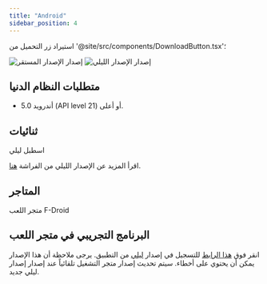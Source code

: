 ```yaml
---
title: "Android"
sidebar_position: 4
---
```


استيراد زر التحميل من '@site/src/components/DownloadButton.tsx'؛

![إصدار الإصدار المستقر](https://img.shields.io/badge/dynamic/yaml?color=c4840d&label=Stable&query=%24.version&url=https%3A%2F%2Fraw.githubusercontent.com%2FLinwoodDev%2Fbutterfly%2Fstable%2Fapp%2Fpubspec.yaml&style=for-the-badge) ![إصدار الإصدار الليلي](https://img.shields.io/badge/dynamic/yaml?color=f7d28c&label=Nightly&query=%24.version&url=https%3A%2F%2Fraw.githubusercontent.com%2FLinwoodDev%2Fbutterfly%2Fnightly%2Fapp%2Fpubspec.yaml&style=for-the-badge)

## متطلبات النظام الدنيا

* أندرويد 5.0 (API level 21) أو أعلى.

## ثنائيات

<div className="row margin-bottom--lg padding--sm">
<DownloadButton className="button button--outline button--info button--lg margin--sm" href="https://github.com/LinwoodDev/butterfly/releases/download/stable/linwood-butterfly-android.apk">
  اسطبل
</DownloadButton>
<DownloadButton className="button button--outline button--danger button--lg margin--sm" href="https://github.com/LinwoodDev/butterfly/releases/download/nightly/linwood-butterfly-android.apk">
  ليلي
</DownloadButton>
</div>

اقرأ المزيد عن الإصدار الليلي من الفراشة [هنا](/nightly).

## المتاجر

<div className="row margin-bottom--lg padding--sm">
<Link className="button button--outline button--primary button--lg margin--sm" href="https://play.google.com/store/apps/details?id=dev.linwood.butterfly">
  متجر اللعب
</Link>
<Link className="button button--outline button--primary button--lg margin--sm" href="https://f-droid.org/de/packages/dev.linwood.butterfly">
  F-Droid
</Link>
</div>

## البرنامج التجريبي في متجر اللعب

انقر فوق [هذا الرابط](https://play.google.com/apps/testing/dev.linwood.butterfly) للتسجيل في إصدار [ليلي](/nightly) من التطبيق. يرجى ملاحظة أن هذا الإصدار يمكن أن يحتوي على أخطاء. سيتم تحديث إصدار متجر التشغيل تلقائياً عند إصدار إصدار ليلي جديد.
